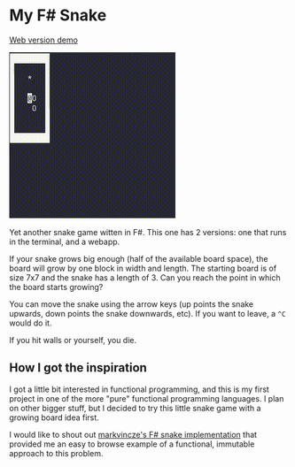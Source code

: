 # My F# Snake
[Web version demo](https://alex11br.github.io/myfsharpsnake-web)

![A little gameplay gif](game.gif)

Yet another snake game witten in F#. This one has 2 versions: one that runs in the terminal, and a webapp.

If your snake grows big enough (half of the available board space), the board will grow by one block in width and length. The starting board is of size 7x7 and the snake has a length of 3. Can you reach the point in which the board starts growing?

You can move the snake using the arrow keys (up points the snake upwards, down points the snake downwards, etc). If you want to leave, a `^C` would do it.

If you hit walls or yourself, you die.

## How I got the inspiration
I got a little bit interested in functional programming, and this is my first project in one of the more "pure" functional programming languages. I plan on other bigger stuff, but I decided to try this little snake game with a growing board idea first.

I would like to shout out [markvincze's F# snake implementation](https://github.com/markvincze/FableSnake) that provided me an easy to browse example of a functional, immutable approach to this problem.

